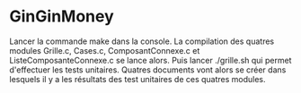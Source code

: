 # GinGinMoney
Lancer la commande make dans la console. La compilation des quatres modules Grille.c, Cases.c, ComposantConnexe.c et ListeComposanteConnexe.c se lance alors. Puis lancer ./grille.sh qui permet d'effectuer les tests unitaires. Quatres documents vont alors se créer dans lesquels il y a les résultats des test unitaires de ces quatres modules.
